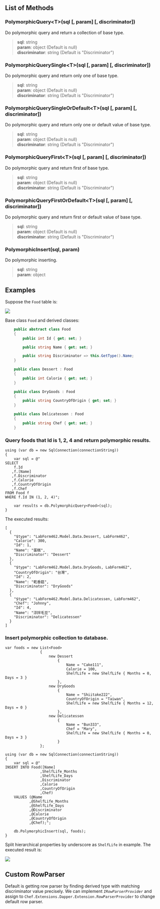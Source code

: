 ## List of Methods

### PolymorphicQuery&lt;T&gt;(sql [, param] [, discriminator])

Do polymorphic query and return a collection of base type.

> **sql**: string<br />
> **param**: object (Default is null)<br />
> **discriminator**: string (Default is "Discriminator")

### PolymorphicQuerySingle&lt;T&gt;(sql [, param] [, discriminator])

Do polymorphic query and return only one of base type.

> **sql**: string<br />
> **param**: object (Default is null)<br />
> **discriminator**: string (Default is "Discriminator")

### PolymorphicQuerySingleOrDefault&lt;T&gt;(sql [, param] [, discriminator])

Do polymorphic query and return only one or default value of base type.

> **sql**: string<br />
> **param**: object (Default is null)<br />
> **discriminator**: string (Default is "Discriminator")

### PolymorphicQueryFirst&lt;T&gt;(sql [, param] [, discriminator])

Do polymorphic query and return first of base type.

> **sql**: string<br />
> **param**: object (Default is null)<br />
> **discriminator**: string (Default is "Discriminator")

### PolymorphicQueryFirstOrDefault&lt;T&gt;(sql [, param] [, discriminator])

Do polymorphic query and return first or default value of base type.

> **sql**: string<br />
> **param**: object (Default is null)<br />
> **discriminator**: string (Default is "Discriminator")

### PolymorphicInsert(sql, param)

Do polymorphic inserting.

> **sql**: string<br />
> **param**: object

## Examples

Suppose the `Food` table is:

![](https://i.imgur.com/Mw6EErT.png)

Base class `Food` and derived classes:

```cs
    public abstract class Food
    {
        public int Id { get; set; }

        public string Name { get; set; }

        public string Discriminator => this.GetType().Name;
    }

    public class Dessert : Food
    {
        public int Calorie { get; set; }
    }

    public class DryGoods : Food
    {
        public string CountryOfOrigin { get; set; }
    }

    public class Delicatessen : Food
    {
        public string Chef { get; set; }
    }
```

### Query foods that Id is 1, 2, 4 and return polymorphic results.

    using (var db = new SqlConnection(connectionString))
    {
        var sql = @"
    SELECT
        f.Id
       ,f.[Name]
       ,f.Discriminator
       ,f.Calorie
       ,f.CountryOfOrigin
       ,f.Chef
    FROM Food f
    WHERE f.Id IN (1, 2, 4)";
    
        var results = db.PolymorphicQuery<Food>(sql);
    }

The executed results:

    [
      {
        "$type": "LabForm462.Model.Data.Dessert, LabForm462",
        "Calorie": 300,
        "Id": 1,
        "Name": "蛋糕",
        "Discriminator": "Dessert"
      },
      {
        "$type": "LabForm462.Model.Data.DryGoods, LabForm462",
        "CountryOfOrigin": "台灣",
        "Id": 2,
        "Name": "乾香菇",
        "Discriminator": "DryGoods"
      },
      {
        "$type": "LabForm462.Model.Data.Delicatessen, LabForm462",
        "Chef": "Johnny",
        "Id": 4,
        "Name": "涼拌毛豆",
        "Discriminator": "Delicatessen"
      }
    ]

### Insert polymorphic collection to database.

    var foods = new List<Food>
                    {
                        new Dessert
                            {
                                Name = "Cake111",
                                Calorie = 100,
                                ShelfLife = new ShelfLife { Months = 0, Days = 3 }
                            },
                        new DryGoods
                            {
                                Name = "Shiitake222",
                                CountryOfOrigin = "Taiwan",
                                ShelfLife = new ShelfLife { Months = 12, Days = 0 }
                            },
                        new Delicatessen
                            {
                                Name = "Bun333",
                                Chef = "Mary",
                                ShelfLife = new ShelfLife { Months = 0, Days = 3 }
                            }
                    };
    
    using (var db = new SqlConnection(connectionString))
    {
        var sql = @"
    INSERT INTO Food([Name]
                    ,ShelfLife_Months
                    ,ShelfLife_Days
                    ,Discriminator
                    ,Calorie
                    ,CountryOfOrigin
                    ,Chef)
        VALUES (@Name
               ,@ShelfLife_Months
               ,@ShelfLife_Days
               ,@Discriminator
               ,@Calorie
               ,@CountryOfOrigin
               ,@Chef);";
    
        db.PolymorphicInsert(sql, foods);
    }

Split hierarchical properties by underscore as `ShelfLife` in example. The executed result is:

![](https://i.imgur.com/g5tCZJ3.png)

## Custom RowParser

Default is getting row parser by finding derived type with matching discriminator value precisely. We can implement *`IRowParserProvider`* and assign to `Chef.Extensions.Dapper.Extension.RowParserProvider` to change default row parser.
